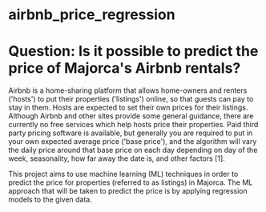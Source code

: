 # airbnb_price_regression

# Question: Is it possible to predict the price of Majorca's Airbnb rentals?

Airbnb is a home-sharing platform that allows home-owners and renters ('hosts') to put their properties ('listings') online, so that guests can pay to stay in them. Hosts are expected to set their own prices for their listings. Although Airbnb and other sites provide some general guidance, there are currently no free services which help hosts price their properties. Paid third party pricing software is available, but generally you are required to put in your own expected average price ('base price'), and the algorithm will vary the daily price around that base price on each day depending on day of the week, seasonality, how far away the date is, and other factors [1].

This project aims to use machine learning (ML) techniques in order to predict the price for properties (referred to as listings) in Majorca. The ML approach that will be taken to predict the price is by applying regression models to the given data.

